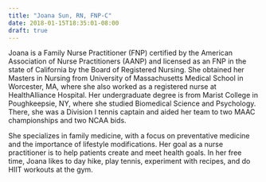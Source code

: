 ```yaml
---
title: "Joana Sun, RN, FNP-C"
date: 2018-01-15T18:35:01-08:00
draft: true
---
```

Joana is a Family Nurse Practitioner (FNP) certified by the American Association of Nurse Practitioners (AANP) and licensed as an FNP in the state of California by the Board of Registered Nursing. She obtained her Masters in Nursing from University of Massachusetts Medical School in Worcester, MA, where she also worked as a registered nurse at HealthAlliance Hospital. Her undergraduate degree is from Marist College in Poughkeepsie, NY, where she studied Biomedical Science and Psychology. There, she was a Division I tennis captain and aided her team to two MAAC championships and two NCAA bids.

She specializes in family medicine, with a focus on preventative medicine and the importance of lifestyle modifications. Her goal as a nurse practitioner is to help patients create and meet health goals. In her free time, Joana likes to day hike, play tennis, experiment with recipes, and do HIIT workouts at the gym. 
